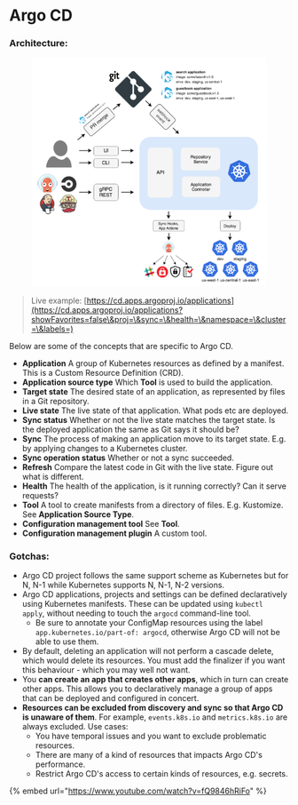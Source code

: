 # Argo CD

### Architecture:



<figure><img src="../../../.gitbook/assets/image (1) (3).png" alt=""><figcaption></figcaption></figure>

> Live example: [https://cd.apps.argoproj.io/applications](https://cd.apps.argoproj.io/applications?showFavorites=false\&proj=\&sync=\&health=\&namespace=\&cluster=\&labels=)

Below are some of the concepts that are specific to Argo CD.

* **Application** A group of Kubernetes resources as defined by a manifest. This is a Custom Resource Definition (CRD).
* **Application source type** Which **Tool** is used to build the application.
* **Target state** The desired state of an application, as represented by files in a Git repository.
* **Live state** The live state of that application. What pods etc are deployed.
* **Sync status** Whether or not the live state matches the target state. Is the deployed application the same as Git says it should be?
* **Sync** The process of making an application move to its target state. E.g. by applying changes to a Kubernetes cluster.
* **Sync operation status** Whether or not a sync succeeded.
* **Refresh** Compare the latest code in Git with the live state. Figure out what is different.
* **Health** The health of the application, is it running correctly? Can it serve requests?
* **Tool** A tool to create manifests from a directory of files. E.g. Kustomize. See **Application Source Type**.
* **Configuration management tool** See **Tool**.
* **Configuration management plugin** A custom tool.



### Gotchas:

* Argo CD project follows the same support scheme as Kubernetes but for N, N-1 while Kubernetes supports N, N-1, N-2 versions.
* Argo CD applications, projects and settings can be defined declaratively using Kubernetes manifests. These can be updated using `kubectl apply`, without needing to touch the `argocd` command-line tool.
  * Be sure to annotate your ConfigMap resources using the label `app.kubernetes.io/part-of: argocd`, otherwise Argo CD will not be able to use them.
* By default, deleting an application will not perform a cascade delete, which would delete its resources. You must add the finalizer if you want this behaviour - which you may well not want.
* You **can create an app that creates other apps**, which in turn can create other apps. This allows you to declaratively manage a group of apps that can be deployed and configured in concert.
* **Resources can be excluded from discovery and sync so that Argo CD is unaware of them**. For example, `events.k8s.io` and `metrics.k8s.io` are always excluded. Use cases:
  * You have temporal issues and you want to exclude problematic resources.
  * There are many of a kind of resources that impacts Argo CD's performance.
  * Restrict Argo CD's access to certain kinds of resources, e.g. secrets.



{% embed url="https://www.youtube.com/watch?v=fQ9846hRiFo" %}
